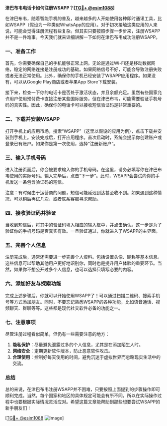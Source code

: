 **津巴布韦电话卡如何注册WSAPP？[[TG💪+ @esim1088](https://t.me/s/esim1088)]**

在津巴布韦，随着智能手机的普及，越来越多的人开始使用各种即时通讯工具，比如WSAPP（假设为一种类似WhatsApp的应用）。对于初次接触这类应用的人来说，可能会觉得注册流程有些复杂。但其实只要按照步骤一步步来，注册WSAPP并不是一件难事。今天我们就来详细讲解一下如何在津巴布韦成功注册WSAPP。

### 一、准备工作

首先，你需要确保自己的手机能够正常上网。无论是通过Wi-Fi还是移动数据网络，稳定的网络连接是注册成功的基础。如果网络信号不好，可能会导致注册失败或者无法正常使用。此外，确保你的手机已经安装了WSAPP应用程序。如果没有，可以从Google Play商店或者苹果App Store下载安装。

接下来，检查一下你的电话卡是否处于激活状态，并且余额充足。虽然有些国家允许用户使用预付费卡直接注册某些国际服务，但在津巴布韦，可能需要验证手机号码的真实性。因此，确保你的电话卡可以接收短信验证码是非常重要的。

### 二、下载并安装WSAPP

打开手机上的应用市场，搜索“WSAPP”（这里以假设的应用为例），点击下载并安装到手机上。安装完成后，打开应用程序。首次启动时，系统会提示你创建账户或登录已有账户。如果你是第一次使用，选择“注册新账户”。

### 三、输入手机号码

进入注册页面后，你会被要求输入你的手机号码。在这里，请务必填写你在津巴布韦使用的实际号码。输入完毕后，点击“下一步”。此时，WSAPP会尝试向你的手机发送一条包含验证码的短信。

注意：有时候由于运营商的问题，短信可能延迟到达甚至收不到。如果遇到这种情况，可以稍后再试几次，或者联系客服寻求帮助。

### 四、接收验证码并验证

当收到短信后，将其中的验证码填入相应的输入框中，并点击确认。这一步是为了验证你的手机号码是否真实有效。一旦验证通过，你就进入了WSAPP的主界面。

### 五、完善个人信息

注册完成后，通常还需要进一步完善个人资料。包括设置头像、昵称等基本信息。这些信息可以帮助其他用户更好地识别你，同时也是提升用户体验的重要环节。当然，如果你不想公开过多个人信息，也可以选择只填写必要的内容。

### 六、添加好友与探索功能

完成上述步骤后，你就可以开始使用WSAPP了！可以通过扫描二维码、搜索手机号等方式添加朋友。同时，不要忘记熟悉WSAPP的各种功能，比如语音通话、视频聊天、群聊等等。这些都是现代社交软件必备的功能之一。

### 七、注意事项

尽管注册过程看似简单，但仍有一些需要注意的地方：

1. **隐私保护**：尽量避免泄露过多的个人信息，尤其是在添加陌生人时。
2. **网络安全**：定期更新软件版本，防止恶意软件攻击。
3. **合理使用**：控制好每天使用的时间，避免沉迷于虚拟世界而忽略现实生活中的交流。

### 总结

总的来说，在津巴布韦注册WSAPP并不困难，只要按照上面提到的步骤操作即可顺利完成。当然，每个国家和地区的具体规定可能会有所不同，所以在实际操作过程中也要根据实际情况灵活应对。希望这篇文章能帮助到那些想要尝试WSAPP的新手朋友们！

[[TG💪+ @esim1088](https://t.me/s/esim1088) ![Image](https://i.postimg.cc/4NQfJmqS/Snipaste-2025-05-13-00-14-12.png)]